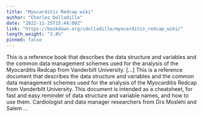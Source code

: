```yaml
---
title: "Myocarditis Redcap wiki"
author: "Charles Dolladille"
date: "2022-11-25T15:44:00Z"
link: "https://bookdown.org/cdolladille/myocarditis_redcap_wiki/"
length_weight: "3.8%"
pinned: false
---
```


This is a reference book that describes the data structure and variables and the common data management schemes used for the analysis of the Myocarditis Redcap from Vanderbilt University. [...] This is a reference document that describes the data structure and variables and the common data management schemes used for the analysis of the Myocarditis Redcap from Vanderbilt University. This document is intended as a cheatsheet, for fast and easy reminder of data structure and variable names, and how to use them. Cardiologist and data manager researchers from Drs Moslehi and Salem ...

